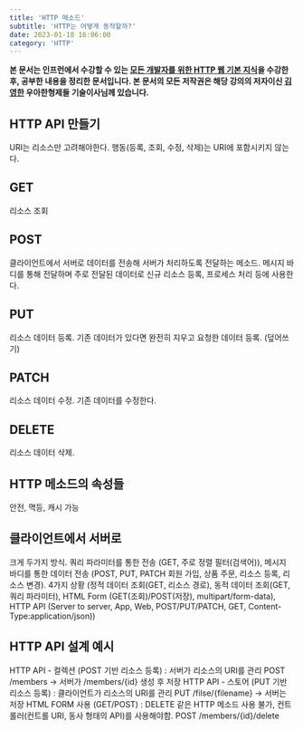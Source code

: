 ```yaml
---
title: 'HTTP 메소드'
subtitle: 'HTTP는 어떻게 동작할까?'
date: 2023-01-18 16:06:00
category: 'HTTP'
---
```


**본 문서는 인프런에서 수강할 수 있는 [모든 개발자를 위한 HTTP 웹 기본 지식](https://www.inflearn.com/course/http-웹-네트워크)을 수강한 후, 공부한 내용을 정리한 문서입니다. 본 문서의 모든 저작권은 해당 강의의 저자이신 [김영한](https://inflearn.com/users/@yh) 우아한형제들 기술이사님께 있습니다.**

## HTTP API 만들기

URI는 리소스만 고려해야한다. 행동(등록, 조회, 수정, 삭제)는 URI에 포함시키지 않는다.

## GET

리소스 조회

## POST

클라이언트에서 서버로 데이터를 전송해 서버가 처리하도록 전달하는 메소드. 메시지 바디를 통해 전달하며 주로 전달된 데이터로 신규 리소스 등록, 프로세스 처리 등에 사용한다.

## PUT

리소스 데이터 등록. 기존 데이터가 있다면 완전히 지우고 요청한 데이터 등록. (덮어쓰기)

## PATCH

리소스 데이터 수정. 기존 데이터를 수정한다.

## DELETE

리소스 데이터 삭제.

## HTTP 메소드의 속성들

안전, 멱등, 캐시 가능

## 클라이언트에서 서버로

크게 두가지 방식. 쿼리 파라미터를 통한 전송 (GET, 주로 정렬 필터(검색어)), 메시지 바디를 통한 데이터 전송 (POST, PUT, PATCH 회원 가입, 상품 주문, 리소스 등록, 리소스 변경). 4가지 상황 (정적 데이터 조회(GET, 리소스 경로), 동적 데이터 조회(GET, 쿼리 파라미터), HTML Form (GET(조회)/POST(저장), multipart/form-data), HTTP API (Server to server, App, Web, POST/PUT/PATCH, GET, Content-Type:application/json))

## HTTP API 설계 예시

HTTP API - 컬렉션 (POST 기반 리소스 등록) : 서버가 리소스의 URI를 관리 POST /members -> 서버가 /members/{id} 생성 후 저장
HTTP API - 스토어 (PUT 기반 리소스 등록) : 클라이언트가 리소스의 URI를 관리 PUT /filse/{filename} -> 서버는 저장
HTML FORM 사용 (GET/POST) : DELETE 같은 HTTP 메소드 사용 불가, 컨트롤러(컨트롤 URI, 동사 형태의 API)를 사용해야함. POST /members/{id}/delete
